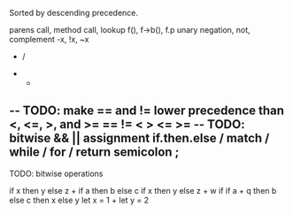 Sorted by descending precedence.

parens
call, method call, lookup    f(), f->b(), f.p
unary negation, not, complement    -x, !x, ~x
* /
+ -
-- TODO: make == and != lower precedence than <, <=, >, and >=
== != < > <= >=
-- TODO: bitwise
&& ||
assignment
if.then.else / match / while / for / return
semicolon ;
---

TODO: bitwise operations

if x then y else z + if a then b else c
if x then y else z + w
if if a + q then b else c then x else y
let x = 1 + let y = 2
